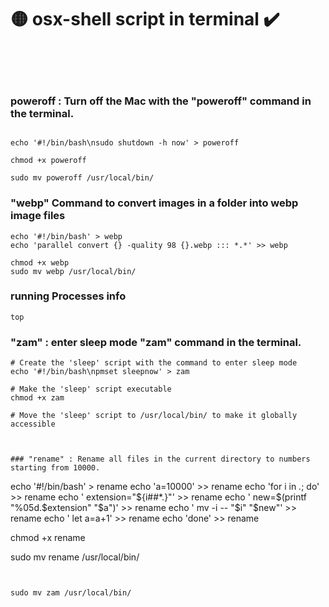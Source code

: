# 🟡 osx-shell script in terminal ✔️


<br>
<br>
<br>


### poweroff :  Turn off the Mac with the "poweroff" command in the terminal.
```

echo '#!/bin/bash\nsudo shutdown -h now' > poweroff

chmod +x poweroff

sudo mv poweroff /usr/local/bin/

```


### "webp" Command to convert images in a folder into webp image files

```
echo '#!/bin/bash' > webp
echo 'parallel convert {} -quality 98 {}.webp ::: *.*' >> webp

chmod +x webp
sudo mv webp /usr/local/bin/
```



### running Processes info

```
top
```



###  "zam"  : enter sleep mode  "zam" command in the terminal.
```
# Create the 'sleep' script with the command to enter sleep mode
echo '#!/bin/bash\npmset sleepnow' > zam 

# Make the 'sleep' script executable
chmod +x zam

# Move the 'sleep' script to /usr/local/bin/ to make it globally accessible



### "rename" : Rename all files in the current directory to numbers starting from 10000.

```
echo '#!/bin/bash' > rename
echo 'a=10000' >> rename
echo 'for i in *.*; do' >> rename
echo '    extension="${i##*.}"' >> rename
echo '    new=$(printf "%05d.$extension" "$a")' >> rename
echo '    mv -i -- "$i" "$new"' >> rename
echo '    let a=a+1' >> rename
echo 'done' >> rename

chmod +x rename

sudo mv rename /usr/local/bin/

```


sudo mv zam /usr/local/bin/
```
